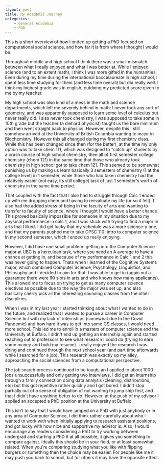 ```yaml
---
layout: post
title: My Academic Journey
categories: 
    - General Academia
    - PhD
---
```


This is a short overview of how I ended up getting a PhD focused on computational social science, and how far it is from where I thought I would be.

Throughout middle and high school I think there was a small mismatch between what I really enjoyed and what I was better at. While I enjoyed science (and to an extent math), I think I was more gifted in the humanities. Even during my time during the international baccalaureate in high school, I spent less time studying for them (and less time overall) but did really well. I think my highest grade was in english, outdoing my predicted score given to me by my teacher.

My high school was also kind of a mess in the math and science departments, which left me severely behind in math: I never took any sort of geometry, and was apparently supposed to learn some level of calculus but never really did. I also never took chemistry, I was supposed to take some in 10th grade but the teacher (a diehard physicist) taught us the bare minimum and then went straight back to physics. However, despite this I still somehow arrived at the University of British Columbia wanting to major in Biochemistry. However this all changed during my first chemistry class. While this has been changed since then (for the better), at the time my only option was to take chem 111, which was designed to "catch up" students by a crash course of high school chemistry, then all of first semester college chemistry (chem 121) in the same time that those who already took chemistry in high school got to take chem 121. This seemed to be somewhat punishing us by making us learn basically 3 semesters of chemistry (1 at the college level) in 1 semester, while those who had taken chemistry had the relatively easier (not easy, its still college) task of just 1 semester's worth of chemistry in the same time period. 

That coupled with the fact that I also had to struggle through Calc 1 ended up with me dropping chem and having to reevaluate my life (or so it felt). I also had the added stress of being in the faculty of arts and wanting to transfer to faculty of science, where I thought I would have a better chance. This proved basically impossible for someone in my situation due to my abysmal performance in calc 1, and I was stuck with trying to find a major in arts that I liked. I did get lucky that my schedule was a more science-y one, and that my parents pushed me to take CPSC 110: intro to computer science in my second semester, which I ended up really enjoying.

However, I did have one small problem: getting into the Computer Science major at UBC is a herculean task, where you need an A average to have a chance at getting in, and because of my performance in Calc 1 and 2 this was never going to happen. Thats when I learned of the Cognitive Systems major, which combined Computer Science, Psychology, Linguistics, and Philosophy and I decided to aim for that. I was able to get in (again not a guarantee there were 60 slots in arts and who knows how many applicants). This allowed me to focus on trying to get as many computer science electives as possible due to the way the major was set up, and also basically cherry pick all the interesting sounding classes from the other disciplines.

When I was in my last year I started thinking about what I wanted to do in the future, and realized that I wanted to pursue a career in Computer Science but with my lack of internships (somewhat due to the Covid Pandemic) and how hard it was to get into some CS classes, I would need more school. This led me to enroll in a masters of computer science and the University at Buffalo. I didn't end up getting an internship again and started reaching out to professors to see what research I could do (trying to earn some money and build my resume). I really enjoyed the research I was doing and continued through the next school year (and part time afterwards while I searched for a job). This research was exactly up my alley, approaching the social sciences from a computational perspective.

The job search process continued to be tough, an I applied to about 1000 jobs unsuccessfully and only getting two interviews. I did get an internship through a family connection doing data analysis (cleaning, distributions, etc) but this got repetitive rather quickly and I got bored. I didn't stop partially out of a sense of obligation of not wanting to jump ship first, and that I didn't have anything better to do. However, at the push of my advisor I applied an accepted a PhD position at the University at Buffalo.

This isn't to say that I would have jumped on a PhD with just anybody or in any area of Computer Science, I did think rather carefully about who I wanted to work with when initially applying to research assistant positions, and got lucky with how nice and supportive my advisor is. Also, I would encourage any readers considering a PhD to try working between undergrad and starting a PhD if at all possible, it gives you something to compare against. Ideally this should be in your field, or at least somewhat related. When you're comparing studying what you like with flipping burgers or something then the choice may be easier. For people like me it may push you back to school, but for others it may have the opposite effect.